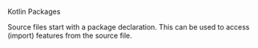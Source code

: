 Kotlin Packages

Source files start with a package declaration. This can be used to access (import) features from the source file.